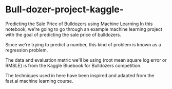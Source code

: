 # Bull-dozer-project-kaggle-

Predicting the Sale Price of Bulldozers using Machine Learning
In this notebook, we're going to go through an example machine learning project with the goal of predicting the sale price of bulldozers.

Since we're trying to predict a number, this kind of problem is known as a regression problem.

The data and evaluation metric we'll be using (root mean square log error or RMSLE) is from the Kaggle Bluebook for Bulldozers competition.

The techniques used in here have been inspired and adapted from the fast.ai machine learning course.
